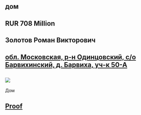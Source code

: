 ## дом

## RUR 708 Million

## Золотов Роман Викторович

## [обл. Московская, р-н Одинцовский, с/о Барвихинский, д. Барвиха, уч-к 50-А](https://www.google.ru/maps/@47.0581125,10.6579092,19z)

## ![](img.jpeg)
 Дом
## [Proof](https://www.youtube.com/watch?v=_2KfjJ-7914)
